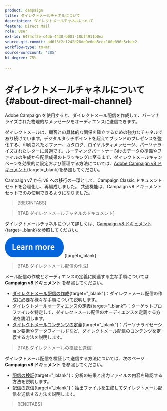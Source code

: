 ```yaml
---
product: campaign
title: ダイレクトメールチャネルについて
description: ダイレクトメールチャネルについて
feature: Direct Mail
role: User
exl-id: 6474cf2e-c4db-4430-b001-18bf4911b0ea
source-git-commit: ad6f3f2cf242d28de9e6da5cec100e096c5cbec2
workflow-type: tm+mt
source-wordcount: '285'
ht-degree: 75%

---
```



# ダイレクトメールチャネルについて{#about-direct-mail-channel}

Adobe Campaign を使用すると、ダイレクトメール配信を作成して、パーソナライズされた物理的なメッセージをオーディエンスに送信できます。

ダイレクトメールは、顧客との具体的な関係を確立するための強力なチャネルであり続けています。デジタルタッチポイントを超えてブランドのプレゼンスを強化する、印刷されたオファー、カタログ、ロイヤルティメッセージ、パーソナライズされたレターに最適です。ルーティングパートナー向けのデータの準備やファイルの生成から配信成果のトラッキングに至るまで、ダイレクトメールキャンペーンを効果的に設定および管理する方法については、[Adobe Campaign v8 ドキュメント](https://experienceleague.adobe.com/docs/campaign/campaign-v8/send/direct-mail.html?lang=ja){target=_blank}を参照してください。

Campaign v7 から v8 への移行の一環として、Campaign Classic ドキュメントセットを合理化し、再編成しました。 共通機能は、Campaign v8 ドキュメントセットでのみ使用できるようになりました。

>[!BEGINTABS]

>[!TAB ダイレクトメールチャネルのドキュメント]

ダイレクトメールチャネルについて詳しくは、[Campaign v8 ドキュメント](https://experienceleague.adobe.com/docs/campaign/campaign-v8/send/direct-mail.html?lang=ja){target=_blank}を参照してください。


[![画像](../../assets/do-not-localize/learn-more-button.svg)](https://experienceleague.adobe.com/docs/campaign/campaign-v8/send/direct-mail.html?lang=ja){target=_blank}


>[!TAB ダイレクトメール配信の作成]

メール配信の作成とオーディエンスの定義に関連する主な手順については **Campaign v8 ドキュメント** を参照してください。

* [ダイレクトメール配信の作成](https://experienceleague.adobe.com/docs/campaign/campaign-v8/send/direct-mail.html?lang=ja#creating-a-direct-mail-delivery){target="_blank"}：ダイレクトメール配信の作成に必要な様々な手順について説明します。
* [ダイレクトメールオーディエンスの定義](https://experienceleague.adobe.com/docs/campaign/campaign-v8/send/direct-mail.html?lang=ja#creating-a-direct-mail-delivery#defining-the-direct-mail-audience){target="_blank"}：ターゲットプロファイルを特定して、ダイレクトメール配信のオーディエンスを定義する方法を説明します。
* [ダイレクトメールコンテンツの定義](https://experienceleague.adobe.com/docs/campaign/campaign-v8/send/direct-mail.html?lang=ja#creating-a-direct-mail-delivery#defining-the-direct-mail-content){target="_blank"}：パーソナライゼーション要素やデータフィールドなど、ダイレクトメール配信のコンテンツを定義する方法を説明します。

>[!TAB ダイレクトメールの検証と送信]

ダイレクトメール配信を検証して送信する方法については、次のページ **Campaign v8 ドキュメント** を参照してください。

* [配信の検証](https://experienceleague.adobe.com/docs/campaign/campaign-v8/send/direct-mail.html?lang=ja#creating-a-direct-mail-delivery?lang=ja#validating){target="_blank"}：分析の結果と出力ファイルの内容を確認する方法を説明します。
* [配信の送信](https://experienceleague.adobe.com/docs/campaign/campaign-v8/send/direct-mail.html?lang=ja#creating-a-direct-mail-delivery?lang=ja#start-delivery){target="_blank"}：抽出ファイルを生成してダイレクトメール配信を送信する方法を説明します。



>[!ENDTABS]